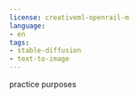 ```yaml
---
license: creativeml-openrail-m
language:
- en
tags:
- stable-diffusion
- text-to-image
---
```

practice purposes